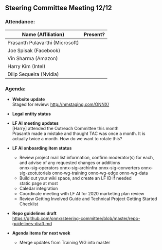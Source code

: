 ## Steering Committee Meeting 12/12

### Attendance:

| Name (Affiliation) | Present? |
| ------------------------------- | --- |
| Prasanth Pulavarthi (Microsoft) |  |
| Joe Spisak (Facebook)           |  |
| Vin Sharma (Amazon)             |  | 
| Harry Kim (Intel)               |  |
| Dilip Sequeira (Nvidia)         |  |


### Agenda:

* **Website update**   
Staged for review: http://nmstaging.com/ONNX/

* **Legal entity status**  

* **LF AI meeting updates**  
[Harry] attended the Outreach Committee this month  
Prasanth made a mistake and thought TAC was once a month. It is actually twice a month. How do we want to rotate this?

* **LF AI onboarding item status** 
  *	Review project mail list information, confirm moderator(s) for each, and advise of any requested changes or additions  
      onnx-sig-operators
      onnx-sig-archinfra
      onnx-sig-converters
      onnx-sig-zootutorials
      onnx-wg-training
      onnx-wg-edge
      onnx-wg-data
  *	Build out your wiki space, and create an LF ID if needed  
      static page at most
  * Caledar integration
  *	Coordinate meeting with LF AI for 2020 marketing plan review
  *	Review Getting Involved Guide and Technical Project Getting Started Checklist

* **Repo guidelines draft**  
https://github.com/onnx/steering-committee/blob/master/repo-guidelines-draft.md

* **Agenda items for next week** 
  * Merge updates from Training WG into master
